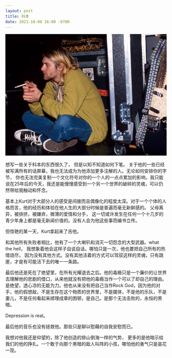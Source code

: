 ```yaml
---
layout: post
title: 科本
date: 2021-10-08 16:00 -0700
---
```


![kurt.jpg](/assets/kurt.jpg)

想写一些关于科本的东西很久了， 但是以知不知道如何下笔。 关于他的一些已经被写满所有的话屏幕，我也无法成为为他添加更多注解的人。无论如何安排你的字节， 你也无法完美复制一个文化符号对你的一个人的一点点累加的影响，我只能说在25年后的今天，我还是能慢慢感受到一个另一个世界的破碎的灵魂，可以仍然带给我触动和怀念。 

基本上Kurt对于大部分人的感受是间接而且偶像化的程度太深。对于一个个体的人格而言，他的经历和体验在他人生的大部分时候是普遍而毫无新鲜感的。 父母离异，被排挤，被嫌弃，微薄的爱情和分手， 这一切或许发生在任何一个十几岁的青少年身上都是毫无新闻价值的。没有人会为他这些事而编书立传。

但惊艳的某一天，Kurt拿起来了吉他。

和其他所有失败者相比，他有了一个大喇叭和消灭一切怨念的大型武器。what the hell， 我想象着他会这样子自说自话。哪怕只是一次，他也要把自己所有的热情烧尽， 因为没有其他方式。没有其他活着的方式可以驾驭这样的灵魂，只有跳崖，才是有可能活下去的唯一一条路。

最后他还是死在了绝望里，在所有光耀退去之后。他的毒瘾只是一个廉价的让世界去理解他的悲剧的借口，从来他就没有把他的毒瘾当作一个可以了却自己的理由。是绝望，透心凉的无能为力。他也从来没有把自己当作Rock God，因为他的对手，他的假想敌，不是生存在这个物质的世界里，不是媒体，不是他的乐队，不是妻儿，不是任何看起来顺理成章的困顿，是自己。是那个无法击败的，永恒的黑暗。

Depression is real。

最后他的音乐也没有拯救他。那些只是聊以慰藉的自我安慰而已。

我想对他我还是仰望的，除了他创造的排山倒海一样的气势， 更多的是他暗示给我们的他的挣扎。一个敢于向那个黑暗的敌人叫阵的小孩，哪怕他的勇气只是昙花一现。
